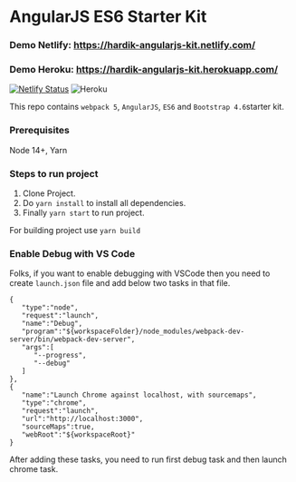 # AngularJS ES6 Starter Kit

### Demo Netlify: https://hardik-angularjs-kit.netlify.com/
### Demo Heroku: https://hardik-angularjs-kit.herokuapp.com/

[![Netlify Status](https://api.netlify.com/api/v1/badges/e33b05fe-f573-46bd-8a88-1c3cffa11587/deploy-status)](https://app.netlify.com/sites/hardik-angularjs-kit/deploys)   ![Heroku](https://heroku-badge.herokuapp.com/?app=hardik-angularjs-kit)

This repo contains `webpack 5`, `AngularJS`, `ES6` and `Bootstrap 4.6`starter kit.

### Prerequisites
Node 14+, Yarn

### Steps to run project
1. Clone Project.
2. Do `yarn install` to install all dependencies.
3. Finally `yarn start` to run project.

For building project use `yarn build`

### Enable Debug with VS Code
Folks, if you want to enable debugging with VSCode then you need to create `launch.json` file and add below two tasks in that file.

```
{
   "type":"node",
   "request":"launch",
   "name":"Debug",
   "program":"${workspaceFolder}/node_modules/webpack-dev-server/bin/webpack-dev-server",
   "args":[
      "--progress",
      "--debug"
   ]
},
{
   "name":"Launch Chrome against localhost, with sourcemaps",
   "type":"chrome",
   "request":"launch",
   "url":"http://localhost:3000",
   "sourceMaps":true,
   "webRoot":"${workspaceRoot}"
}
```

After adding these tasks, you need to run first debug task and then launch chrome task.
